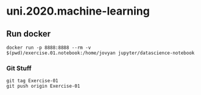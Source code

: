 # uni.2020.machine-learning

## Run docker

```
docker run -p 8888:8888 --rm -v $(pwd)/exercise.01.notebook:/home/jovyan jupyter/datascience-notebook
```

### Git Stuff
```
git tag Exercise-01
git push origin Exercise-01
```